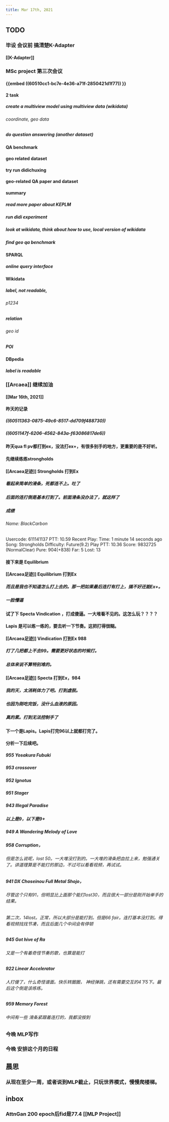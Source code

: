 ```yaml
---
title: Mar 17th, 2021
---
```


## TODO
### 毕设 会议前 搞清楚K-Adapter
#### [[K-Adapter]]
####
### MSc project 第三次会议
#### {{embed ((60510cc1-bc7e-4e36-a71f-2850421d1f77)) }}
#### 2 task
##### create a multiview model using multiview data (wikidata)
###### coordinate, geo data
##### do question answering (another dataset)
#### QA benchmark
#### geo related dataset
#### try run didichuxing
#### geo-related QA paper and dataset
#### summary
##### read more paper about KEPLM
##### run didi experiment
##### look at wikidata, think about how to use, local version of wikidata
##### find geo qa benchmark
#### SPARQL
##### online query interface
#### Wikidata
##### label, not readable,
###### p1234
##### relation
###### geo id
##### POI
#### DBpedia
##### label is readable
### [[Arcaea]] 继续加油
#### [[Mar 16th, 2021]]
#### 昨天的记录
##### ((60511363-0875-49c6-8517-dd709f488730))
##### ((6051147f-6206-4562-843a-f63086817de6))
#### 昨天qua fl pv都打到ex，没法打ex+，有很多别手的地方，更重要的是不好听。
#### 先继续练练strongholds
#### [[Arcaea足迹]] Strongholds 打到Ex
##### 看起来简单的滑条，死都连不上。吐了
##### 后面的连打倒是基本打到了。前面滑条没办法了，就这样了
##### 成绩
###### Name: BlackCarbon
Usercode: 611141137
PTT: 10.59
Recent Play:
Time: 1 minute 14 seconds ago
Song: Strongholds
Difficulty: Future(9.2)
Play PTT: 10.36
Score: 9832725 (NormalClear)
Pure: 904(+838)
Far: 5
Lost: 13
#### 接下来是 Equilibrium
#### [[Arcaea足迹]] Equilibrium 打到Ex
##### 而且是我也不知道怎么打上去的。那一把如果最后连打有打上，搞不好还能Ex+。
##### 一脸懵逼
#### 试了下 Specta Vindication ，打成傻逼。一大堆看不见的。这怎么玩？？？？
#### Lapis 是可以练一练的，要去听一下节奏。这把打得很糊。
#### [[Arcaea足迹]] Vindication 打到Ex 988
##### 打了几把都上不去99。需要更好状态的时候打。
##### 总体来说不算特别难的。
#### [[Arcaea足迹]] Specta 打到Ex，984
##### 我的天，太消耗体力了吧。打到虚脱。
##### 也因为刚吃完饭，没什么血液的原因。
##### 真的累。打到无法控制手了
#### 下一个是Lapis。Lapis打完96以上就都打完了。
#### 分析一下后续吧。
##### 955 Yosakura Fubuki
##### 953 crossover
##### 952 Ignotus
##### 951 Stager
##### 943 Illegal Paradise
##### 以上是9，以下是9+
##### 949 A Wandering Melody of Love
##### 958 Corruption，
###### 但是怎么说呢，lost 50。一大堆没打到的。一大堆的滑条把血拉上来，勉强通关了。讲道理算是不能打的那边，不过可以看看视频，再试试。
##### 941 DX Choseinou Full Metal Shojo，
###### 尽管这个只有91，但明显比上面那个能打lost30，而且很大一部分是刚开始单手的结果。
###### 第二次，14lost。正常，所以大部分是能打到。但是66 fair。连打基本没打到。得看视频找找节凑，而且后面几个中间会有停顿
##### 945 Got hive of Ra
###### 又是一个有着奇怪节奏的歌，也算是能打
##### 922 Linear Accelerator
###### 人打傻了，什么奇怪谱面。快乐转圈圈， 神经弹跳，还有需要交互的4下5下。最后这个倒是该练练。
##### 959 Memory Forest
###### 中间有一些 滑条紧跟着连打的，我都没按到
### 今晚 MLP写作
### 今晚 安排这个月的日程
## 晨思
### 从现在至少一周，或者说到MLP截止，只玩世界模式，慢慢爬楼梯。
## inbox
### AttnGan 200 epoch后fid是77.4 [[MLP Project]]
